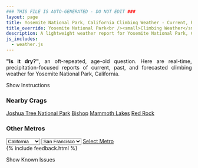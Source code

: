 ```yaml
---
### THIS FILE IS AUTO-GENERATED - DO NOT EDIT ###
layout: page
title: Yosemite National Park, California Climbing Weather - Current, Past, and Forecasted Report
title_override: Yosemite National Park<br /><small>Climbing Weather</small>
description: A lightweight weather report for Yosemite National Park, California. Optimized for slow internet connections.
js_includes:
  - weather.js
---
```


<section class="measure center lh-copy f5-ns f6 ph2 mv4" style="text-align: justify;">
<strong>"Is it dry?"</strong>, an oft-repeated, age-old question. Here are real-time,
precipitation-focused reports of current, past, and forecasted climbing weather for Yosemite National Park, California.
</section>

<p id="settings-toggle" class="mw5 b center tc hover-light-red black-70 pointer">Show Instructions</p>
<section id="settings" class="overflow-hidden" style="display:none;">
    <div class="mv2 ph2 center">
        <div class="fn f6 tc pv2">
            <p class="measure lh-copy center"><strong>Show/hide hourly forecasts</strong> by clicking the desired day.</p>
            <hr class="mw5 p0 mv2 o-60 b0 bt b--light-red light-red bg-light-red">
            <p class="measure lh-copy center"><strong>Current and Past conditions</strong> are measured by the nearest weather station. <strong>Forecast conditions</strong> are calculated and polled separately.</p>
            <hr class="mw5 p0 mv2 o-60 b0 bt b--light-red light-red bg-light-red">
            <p class="measure lh-copy center"><strong>Having issues?</strong> Try <a id="clear-cache" class="no-underline relative fancy-link light-red hover-light-red" href="#">clearing the local cache</a>.</p>
            <hr class="mw5 p0 mv2 o-60 b0 bt b--light-red light-red bg-light-red">
            <p class="measure lh-copy center">Weather data sourced from <a class="no-underline fancy-link relative light-red" target="_blank" href="https://www.weather.gov/documentation/services-web-api">weather.gov</a>.</p>
        </div>
    </div>
</section>
<section id="weather" data-crag="yosemite-national-park-california" class="mv4-ns mv3 ph2 center"></section>
<section id="nearby" class="tc lh-copy">
  <h3>Nearby Crags</h3>
<a class="nowrap no-underline fancy-link relative light-red mh3" href="/crags/joshua-tree-national-park-california-weather.html">Joshua Tree National Park</a>
<a class="nowrap no-underline fancy-link relative light-red mh3" href="/crags/bishop-california-weather.html">Bishop</a>
<a class="nowrap no-underline fancy-link relative light-red mh3" href="/crags/mammoth-lakes-california-weather.html">Mammoth Lakes</a>
<a class="nowrap no-underline fancy-link relative light-red mh3" href="/crags/red-rock-nevada-weather.html">Red Rock</a>
</section>
<section id="nearby" class="tc lh-copy">
  <h3>Other Metros</h3>
  <select class="ma1 bg-near-white pa2" id="stateSel">
    <option value="Texas">Texas</option>
    <option value="Washington">Washington</option>
    <option value="Colorado">Colorado</option>
    <option value="Tennessee">Tennessee</option>
    <option value="Utah">Utah</option>
    <option value="California" selected>California</option>
  </select>
  <select class="ma1 bg-near-white pa2" id="citySel">
    <option value="San Francisco" selected>San Francisco</option>
    <option value="Los Angeles">Los Angeles</option>
  </select>
  <a id="selectMetro" class="f6 link dim ph3 pv2 ma1 dib white bg-light-red" href="/crags/san-francisco-california-weather.html">Select Metro</a>
  <script>
    var states = [];
    states["Texas"] = "Austin"
    states["Washington"] = "Seattle"
    states["Colorado"] = "Denver"
    states["Tennessee"] = "Nashville"
    states["Utah"] = "Salt Lake City"
    states["California"] = "San Francisco|Los Angeles"
  </script>
</section>
{% include feedback.html %}
<p id="issues-toggle" class="mw5 b center tc hover-light-red black-70 pointer">Show Known Issues</p>
<section id="issues" class="overflow-hidden tc f6">
</section>

<script>
  var weekly_HNX_66_143 = {"updated":"2021-09-27T07:57:03+00:00","units":"us","forecastGenerator":"BaselineForecastGenerator","generatedAt":"2021-09-27T08:44:14+00:00","updateTime":"2021-09-27T07:57:03+00:00","validTimes":"2021-09-27T01:00:00+00:00/P7DT12H","elevation":{"value":2167.128,"unitCode":"unit:m"},"periods":[{"number":1,"name":"Overnight","startTime":"2021-09-27T01:00:00-07:00","endTime":"2021-09-27T06:00:00-07:00","isDaytime":false,"temperature":51,"temperatureUnit":"F","temperatureTrend":"rising","windSpeed":"5 mph","windDirection":"NE","icon":"https://api.weather.gov/icons/land/night/few?size=medium","shortForecast":"Mostly Clear","detailedForecast":"Mostly clear. Low around 51, with temperatures rising to around 53 overnight. Northeast wind around 5 mph."},{"number":2,"name":"Monday","startTime":"2021-09-27T06:00:00-07:00","endTime":"2021-09-27T18:00:00-07:00","isDaytime":true,"temperature":67,"temperatureUnit":"F","temperatureTrend":"falling","windSpeed":"5 to 10 mph","windDirection":"SE","icon":"https://api.weather.gov/icons/land/day/few?size=medium","shortForecast":"Sunny","detailedForecast":"Sunny. High near 67, with temperatures falling to around 64 in the afternoon. Southeast wind 5 to 10 mph, with gusts as high as 20 mph."},{"number":3,"name":"Monday Night","startTime":"2021-09-27T18:00:00-07:00","endTime":"2021-09-28T06:00:00-07:00","isDaytime":false,"temperature":45,"temperatureUnit":"F","temperatureTrend":"rising","windSpeed":"5 to 10 mph","windDirection":"SSW","icon":"https://api.weather.gov/icons/land/night/few?size=medium","shortForecast":"Mostly Clear","detailedForecast":"Mostly clear. Low around 45, with temperatures rising to around 48 overnight. South southwest wind 5 to 10 mph."},{"number":4,"name":"Tuesday","startTime":"2021-09-28T06:00:00-07:00","endTime":"2021-09-28T18:00:00-07:00","isDaytime":true,"temperature":58,"temperatureUnit":"F","temperatureTrend":null,"windSpeed":"5 to 10 mph","windDirection":"SW","icon":"https://api.weather.gov/icons/land/day/few?size=medium","shortForecast":"Sunny","detailedForecast":"Sunny, with a high near 58. Southwest wind 5 to 10 mph."},{"number":5,"name":"Tuesday Night","startTime":"2021-09-28T18:00:00-07:00","endTime":"2021-09-29T06:00:00-07:00","isDaytime":false,"temperature":39,"temperatureUnit":"F","temperatureTrend":null,"windSpeed":"0 to 10 mph","windDirection":"NE","icon":"https://api.weather.gov/icons/land/night/sct?size=medium","shortForecast":"Partly Cloudy","detailedForecast":"Partly cloudy, with a low around 39. Northeast wind 0 to 10 mph."},{"number":6,"name":"Wednesday","startTime":"2021-09-29T06:00:00-07:00","endTime":"2021-09-29T18:00:00-07:00","isDaytime":true,"temperature":62,"temperatureUnit":"F","temperatureTrend":null,"windSpeed":"5 mph","windDirection":"W","icon":"https://api.weather.gov/icons/land/day/few?size=medium","shortForecast":"Sunny","detailedForecast":"Sunny, with a high near 62. West wind around 5 mph."},{"number":7,"name":"Wednesday Night","startTime":"2021-09-29T18:00:00-07:00","endTime":"2021-09-30T06:00:00-07:00","isDaytime":false,"temperature":43,"temperatureUnit":"F","temperatureTrend":null,"windSpeed":"5 mph","windDirection":"NE","icon":"https://api.weather.gov/icons/land/night/few?size=medium","shortForecast":"Mostly Clear","detailedForecast":"Mostly clear, with a low around 43. Northeast wind around 5 mph."},{"number":8,"name":"Thursday","startTime":"2021-09-30T06:00:00-07:00","endTime":"2021-09-30T18:00:00-07:00","isDaytime":true,"temperature":67,"temperatureUnit":"F","temperatureTrend":null,"windSpeed":"5 mph","windDirection":"SW","icon":"https://api.weather.gov/icons/land/day/few?size=medium","shortForecast":"Sunny","detailedForecast":"Sunny, with a high near 67. Southwest wind around 5 mph."},{"number":9,"name":"Thursday Night","startTime":"2021-09-30T18:00:00-07:00","endTime":"2021-10-01T06:00:00-07:00","isDaytime":false,"temperature":45,"temperatureUnit":"F","temperatureTrend":null,"windSpeed":"0 to 5 mph","windDirection":"NE","icon":"https://api.weather.gov/icons/land/night/few?size=medium","shortForecast":"Mostly Clear","detailedForecast":"Mostly clear, with a low around 45. Northeast wind 0 to 5 mph."},{"number":10,"name":"Friday","startTime":"2021-10-01T06:00:00-07:00","endTime":"2021-10-01T18:00:00-07:00","isDaytime":true,"temperature":68,"temperatureUnit":"F","temperatureTrend":null,"windSpeed":"5 mph","windDirection":"SW","icon":"https://api.weather.gov/icons/land/day/few?size=medium","shortForecast":"Sunny","detailedForecast":"Sunny, with a high near 68. Southwest wind around 5 mph."},{"number":11,"name":"Friday Night","startTime":"2021-10-01T18:00:00-07:00","endTime":"2021-10-02T06:00:00-07:00","isDaytime":false,"temperature":47,"temperatureUnit":"F","temperatureTrend":null,"windSpeed":"0 to 5 mph","windDirection":"NNE","icon":"https://api.weather.gov/icons/land/night/sct?size=medium","shortForecast":"Partly Cloudy","detailedForecast":"Partly cloudy, with a low around 47. North northeast wind 0 to 5 mph."},{"number":12,"name":"Saturday","startTime":"2021-10-02T06:00:00-07:00","endTime":"2021-10-02T18:00:00-07:00","isDaytime":true,"temperature":68,"temperatureUnit":"F","temperatureTrend":null,"windSpeed":"5 mph","windDirection":"SSW","icon":"https://api.weather.gov/icons/land/day/few?size=medium","shortForecast":"Sunny","detailedForecast":"Sunny, with a high near 68. South southwest wind around 5 mph."},{"number":13,"name":"Saturday Night","startTime":"2021-10-02T18:00:00-07:00","endTime":"2021-10-03T06:00:00-07:00","isDaytime":false,"temperature":48,"temperatureUnit":"F","temperatureTrend":null,"windSpeed":"0 to 5 mph","windDirection":"E","icon":"https://api.weather.gov/icons/land/night/sct?size=medium","shortForecast":"Partly Cloudy","detailedForecast":"Partly cloudy, with a low around 48. East wind 0 to 5 mph."},{"number":14,"name":"Sunday","startTime":"2021-10-03T06:00:00-07:00","endTime":"2021-10-03T18:00:00-07:00","isDaytime":true,"temperature":68,"temperatureUnit":"F","temperatureTrend":null,"windSpeed":"5 mph","windDirection":"SW","icon":"https://api.weather.gov/icons/land/day/few?size=medium","shortForecast":"Sunny","detailedForecast":"Sunny, with a high near 68. Southwest wind around 5 mph."}]}
  var hourly_HNX_66_143 = {"@context":["https://geojson.org/geojson-ld/geojson-context.jsonld",{"@version":"1.1","wx":"https://api.weather.gov/ontology#","geo":"http://www.opengis.net/ont/geosparql#","unit":"http://codes.wmo.int/common/unit/","@vocab":"https://api.weather.gov/ontology#"}],"type":"Feature","geometry":{"type":"Polygon","coordinates":[[[-119.6157811,37.7821969],[-119.61069780000001,37.7603079],[-119.58293760000001,37.7643338],[-119.58801550000001,37.7862232],[-119.6157811,37.7821969]]]},"properties":{"updated":"2021-09-27T07:57:03+00:00","units":"us","forecastGenerator":"HourlyForecastGenerator","generatedAt":"2021-09-27T08:44:15+00:00","updateTime":"2021-09-27T07:57:03+00:00","validTimes":"2021-09-27T01:00:00+00:00/P7DT12H","elevation":{"value":2167.128,"unitCode":"unit:m"},"periods":[{"number":1,"name":"","startTime":"2021-09-27T01:00:00-07:00","endTime":"2021-09-27T02:00:00-07:00","isDaytime":false,"temperature":55,"temperatureUnit":"F","temperatureTrend":null,"windSpeed":"5 mph","windDirection":"NE","icon":"https://api.weather.gov/icons/land/night/few?size=small","shortForecast":"Mostly Clear","detailedForecast":""},{"number":2,"name":"","startTime":"2021-09-27T02:00:00-07:00","endTime":"2021-09-27T03:00:00-07:00","isDaytime":false,"temperature":54,"temperatureUnit":"F","temperatureTrend":null,"windSpeed":"5 mph","windDirection":"NE","icon":"https://api.weather.gov/icons/land/night/few?size=small","shortForecast":"Mostly Clear","detailedForecast":""},{"number":3,"name":"","startTime":"2021-09-27T03:00:00-07:00","endTime":"2021-09-27T04:00:00-07:00","isDaytime":false,"temperature":54,"temperatureUnit":"F","temperatureTrend":null,"windSpeed":"5 mph","windDirection":"NE","icon":"https://api.weather.gov/icons/land/night/few?size=small","shortForecast":"Mostly Clear","detailedForecast":""},{"number":4,"name":"","startTime":"2021-09-27T04:00:00-07:00","endTime":"2021-09-27T05:00:00-07:00","isDaytime":false,"temperature":53,"temperatureUnit":"F","temperatureTrend":null,"windSpeed":"5 mph","windDirection":"NE","icon":"https://api.weather.gov/icons/land/night/few?size=small","shortForecast":"Mostly Clear","detailedForecast":""},{"number":5,"name":"","startTime":"2021-09-27T05:00:00-07:00","endTime":"2021-09-27T06:00:00-07:00","isDaytime":false,"temperature":53,"temperatureUnit":"F","temperatureTrend":null,"windSpeed":"5 mph","windDirection":"NE","icon":"https://api.weather.gov/icons/land/night/few?size=small","shortForecast":"Mostly Clear","detailedForecast":""},{"number":6,"name":"","startTime":"2021-09-27T06:00:00-07:00","endTime":"2021-09-27T07:00:00-07:00","isDaytime":true,"temperature":52,"temperatureUnit":"F","temperatureTrend":null,"windSpeed":"5 mph","windDirection":"NE","icon":"https://api.weather.gov/icons/land/day/few?size=small","shortForecast":"Sunny","detailedForecast":""},{"number":7,"name":"","startTime":"2021-09-27T07:00:00-07:00","endTime":"2021-09-27T08:00:00-07:00","isDaytime":true,"temperature":51,"temperatureUnit":"F","temperatureTrend":null,"windSpeed":"5 mph","windDirection":"ENE","icon":"https://api.weather.gov/icons/land/day/few?size=small","shortForecast":"Sunny","detailedForecast":""},{"number":8,"name":"","startTime":"2021-09-27T08:00:00-07:00","endTime":"2021-09-27T09:00:00-07:00","isDaytime":true,"temperature":52,"temperatureUnit":"F","temperatureTrend":null,"windSpeed":"5 mph","windDirection":"ENE","icon":"https://api.weather.gov/icons/land/day/skc?size=small","shortForecast":"Sunny","detailedForecast":""},{"number":9,"name":"","startTime":"2021-09-27T09:00:00-07:00","endTime":"2021-09-27T10:00:00-07:00","isDaytime":true,"temperature":58,"temperatureUnit":"F","temperatureTrend":null,"windSpeed":"5 mph","windDirection":"SE","icon":"https://api.weather.gov/icons/land/day/skc?size=small","shortForecast":"Sunny","detailedForecast":""},{"number":10,"name":"","startTime":"2021-09-27T10:00:00-07:00","endTime":"2021-09-27T11:00:00-07:00","isDaytime":true,"temperature":63,"temperatureUnit":"F","temperatureTrend":null,"windSpeed":"5 mph","windDirection":"S","icon":"https://api.weather.gov/icons/land/day/skc?size=small","shortForecast":"Sunny","detailedForecast":""},{"number":11,"name":"","startTime":"2021-09-27T11:00:00-07:00","endTime":"2021-09-27T12:00:00-07:00","isDaytime":true,"temperature":66,"temperatureUnit":"F","temperatureTrend":null,"windSpeed":"10 mph","windDirection":"SW","icon":"https://api.weather.gov/icons/land/day/skc?size=small","shortForecast":"Sunny","detailedForecast":""},{"number":12,"name":"","startTime":"2021-09-27T12:00:00-07:00","endTime":"2021-09-27T13:00:00-07:00","isDaytime":true,"temperature":67,"temperatureUnit":"F","temperatureTrend":null,"windSpeed":"10 mph","windDirection":"SW","icon":"https://api.weather.gov/icons/land/day/skc?size=small","shortForecast":"Sunny","detailedForecast":""},{"number":13,"name":"","startTime":"2021-09-27T13:00:00-07:00","endTime":"2021-09-27T14:00:00-07:00","isDaytime":true,"temperature":67,"temperatureUnit":"F","temperatureTrend":null,"windSpeed":"10 mph","windDirection":"SW","icon":"https://api.weather.gov/icons/land/day/skc?size=small","shortForecast":"Sunny","detailedForecast":""},{"number":14,"name":"","startTime":"2021-09-27T14:00:00-07:00","endTime":"2021-09-27T15:00:00-07:00","isDaytime":true,"temperature":67,"temperatureUnit":"F","temperatureTrend":null,"windSpeed":"10 mph","windDirection":"SW","icon":"https://api.weather.gov/icons/land/day/skc?size=small","shortForecast":"Sunny","detailedForecast":""},{"number":15,"name":"","startTime":"2021-09-27T15:00:00-07:00","endTime":"2021-09-27T16:00:00-07:00","isDaytime":true,"temperature":67,"temperatureUnit":"F","temperatureTrend":null,"windSpeed":"10 mph","windDirection":"SW","icon":"https://api.weather.gov/icons/land/day/skc?size=small","shortForecast":"Sunny","detailedForecast":""},{"number":16,"name":"","startTime":"2021-09-27T16:00:00-07:00","endTime":"2021-09-27T17:00:00-07:00","isDaytime":true,"temperature":66,"temperatureUnit":"F","temperatureTrend":null,"windSpeed":"10 mph","windDirection":"SW","icon":"https://api.weather.gov/icons/land/day/skc?size=small","shortForecast":"Sunny","detailedForecast":""},{"number":17,"name":"","startTime":"2021-09-27T17:00:00-07:00","endTime":"2021-09-27T18:00:00-07:00","isDaytime":true,"temperature":64,"temperatureUnit":"F","temperatureTrend":null,"windSpeed":"10 mph","windDirection":"SW","icon":"https://api.weather.gov/icons/land/day/skc?size=small","shortForecast":"Sunny","detailedForecast":""},{"number":18,"name":"","startTime":"2021-09-27T18:00:00-07:00","endTime":"2021-09-27T19:00:00-07:00","isDaytime":false,"temperature":62,"temperatureUnit":"F","temperatureTrend":null,"windSpeed":"10 mph","windDirection":"SW","icon":"https://api.weather.gov/icons/land/night/skc?size=small","shortForecast":"Clear","detailedForecast":""},{"number":19,"name":"","startTime":"2021-09-27T19:00:00-07:00","endTime":"2021-09-27T20:00:00-07:00","isDaytime":false,"temperature":58,"temperatureUnit":"F","temperatureTrend":null,"windSpeed":"5 mph","windDirection":"SSW","icon":"https://api.weather.gov/icons/land/night/few?size=small","shortForecast":"Mostly Clear","detailedForecast":""},{"number":20,"name":"","startTime":"2021-09-27T20:00:00-07:00","endTime":"2021-09-27T21:00:00-07:00","isDaytime":false,"temperature":56,"temperatureUnit":"F","temperatureTrend":null,"windSpeed":"5 mph","windDirection":"S","icon":"https://api.weather.gov/icons/land/night/few?size=small","shortForecast":"Mostly Clear","detailedForecast":""},{"number":21,"name":"","startTime":"2021-09-27T21:00:00-07:00","endTime":"2021-09-27T22:00:00-07:00","isDaytime":false,"temperature":54,"temperatureUnit":"F","temperatureTrend":null,"windSpeed":"5 mph","windDirection":"S","icon":"https://api.weather.gov/icons/land/night/sct?size=small","shortForecast":"Partly Cloudy","detailedForecast":""},{"number":22,"name":"","startTime":"2021-09-27T22:00:00-07:00","endTime":"2021-09-27T23:00:00-07:00","isDaytime":false,"temperature":53,"temperatureUnit":"F","temperatureTrend":null,"windSpeed":"5 mph","windDirection":"S","icon":"https://api.weather.gov/icons/land/night/sct?size=small","shortForecast":"Partly Cloudy","detailedForecast":""},{"number":23,"name":"","startTime":"2021-09-27T23:00:00-07:00","endTime":"2021-09-28T00:00:00-07:00","isDaytime":false,"temperature":52,"temperatureUnit":"F","temperatureTrend":null,"windSpeed":"5 mph","windDirection":"S","icon":"https://api.weather.gov/icons/land/night/sct?size=small","shortForecast":"Partly Cloudy","detailedForecast":""},{"number":24,"name":"","startTime":"2021-09-28T00:00:00-07:00","endTime":"2021-09-28T01:00:00-07:00","isDaytime":false,"temperature":51,"temperatureUnit":"F","temperatureTrend":null,"windSpeed":"5 mph","windDirection":"S","icon":"https://api.weather.gov/icons/land/night/sct?size=small","shortForecast":"Partly Cloudy","detailedForecast":""},{"number":25,"name":"","startTime":"2021-09-28T01:00:00-07:00","endTime":"2021-09-28T02:00:00-07:00","isDaytime":false,"temperature":50,"temperatureUnit":"F","temperatureTrend":null,"windSpeed":"5 mph","windDirection":"S","icon":"https://api.weather.gov/icons/land/night/sct?size=small","shortForecast":"Partly Cloudy","detailedForecast":""},{"number":26,"name":"","startTime":"2021-09-28T02:00:00-07:00","endTime":"2021-09-28T03:00:00-07:00","isDaytime":false,"temperature":49,"temperatureUnit":"F","temperatureTrend":null,"windSpeed":"5 mph","windDirection":"S","icon":"https://api.weather.gov/icons/land/night/sct?size=small","shortForecast":"Partly Cloudy","detailedForecast":""},{"number":27,"name":"","startTime":"2021-09-28T03:00:00-07:00","endTime":"2021-09-28T04:00:00-07:00","isDaytime":false,"temperature":49,"temperatureUnit":"F","temperatureTrend":null,"windSpeed":"5 mph","windDirection":"S","icon":"https://api.weather.gov/icons/land/night/sct?size=small","shortForecast":"Partly Cloudy","detailedForecast":""},{"number":28,"name":"","startTime":"2021-09-28T04:00:00-07:00","endTime":"2021-09-28T05:00:00-07:00","isDaytime":false,"temperature":49,"temperatureUnit":"F","temperatureTrend":null,"windSpeed":"5 mph","windDirection":"S","icon":"https://api.weather.gov/icons/land/night/sct?size=small","shortForecast":"Partly Cloudy","detailedForecast":""},{"number":29,"name":"","startTime":"2021-09-28T05:00:00-07:00","endTime":"2021-09-28T06:00:00-07:00","isDaytime":false,"temperature":48,"temperatureUnit":"F","temperatureTrend":null,"windSpeed":"5 mph","windDirection":"S","icon":"https://api.weather.gov/icons/land/night/sct?size=small","shortForecast":"Partly Cloudy","detailedForecast":""},{"number":30,"name":"","startTime":"2021-09-28T06:00:00-07:00","endTime":"2021-09-28T07:00:00-07:00","isDaytime":true,"temperature":47,"temperatureUnit":"F","temperatureTrend":null,"windSpeed":"5 mph","windDirection":"S","icon":"https://api.weather.gov/icons/land/day/sct?size=small","shortForecast":"Mostly Sunny","detailedForecast":""},{"number":31,"name":"","startTime":"2021-09-28T07:00:00-07:00","endTime":"2021-09-28T08:00:00-07:00","isDaytime":true,"temperature":45,"temperatureUnit":"F","temperatureTrend":null,"windSpeed":"5 mph","windDirection":"S","icon":"https://api.weather.gov/icons/land/day/sct?size=small","shortForecast":"Mostly Sunny","detailedForecast":""},{"number":32,"name":"","startTime":"2021-09-28T08:00:00-07:00","endTime":"2021-09-28T09:00:00-07:00","isDaytime":true,"temperature":46,"temperatureUnit":"F","temperatureTrend":null,"windSpeed":"5 mph","windDirection":"SSW","icon":"https://api.weather.gov/icons/land/day/few?size=small","shortForecast":"Sunny","detailedForecast":""},{"number":33,"name":"","startTime":"2021-09-28T09:00:00-07:00","endTime":"2021-09-28T10:00:00-07:00","isDaytime":true,"temperature":49,"temperatureUnit":"F","temperatureTrend":null,"windSpeed":"5 mph","windDirection":"SSW","icon":"https://api.weather.gov/icons/land/day/few?size=small","shortForecast":"Sunny","detailedForecast":""},{"number":34,"name":"","startTime":"2021-09-28T10:00:00-07:00","endTime":"2021-09-28T11:00:00-07:00","isDaytime":true,"temperature":53,"temperatureUnit":"F","temperatureTrend":null,"windSpeed":"5 mph","windDirection":"SSW","icon":"https://api.weather.gov/icons/land/day/few?size=small","shortForecast":"Sunny","detailedForecast":""},{"number":35,"name":"","startTime":"2021-09-28T11:00:00-07:00","endTime":"2021-09-28T12:00:00-07:00","isDaytime":true,"temperature":56,"temperatureUnit":"F","temperatureTrend":null,"windSpeed":"10 mph","windDirection":"SW","icon":"https://api.weather.gov/icons/land/day/few?size=small","shortForecast":"Sunny","detailedForecast":""},{"number":36,"name":"","startTime":"2021-09-28T12:00:00-07:00","endTime":"2021-09-28T13:00:00-07:00","isDaytime":true,"temperature":58,"temperatureUnit":"F","temperatureTrend":null,"windSpeed":"10 mph","windDirection":"SW","icon":"https://api.weather.gov/icons/land/day/few?size=small","shortForecast":"Sunny","detailedForecast":""},{"number":37,"name":"","startTime":"2021-09-28T13:00:00-07:00","endTime":"2021-09-28T14:00:00-07:00","isDaytime":true,"temperature":58,"temperatureUnit":"F","temperatureTrend":null,"windSpeed":"10 mph","windDirection":"SW","icon":"https://api.weather.gov/icons/land/day/few?size=small","shortForecast":"Sunny","detailedForecast":""},{"number":38,"name":"","startTime":"2021-09-28T14:00:00-07:00","endTime":"2021-09-28T15:00:00-07:00","isDaytime":true,"temperature":58,"temperatureUnit":"F","temperatureTrend":null,"windSpeed":"10 mph","windDirection":"WSW","icon":"https://api.weather.gov/icons/land/day/few?size=small","shortForecast":"Sunny","detailedForecast":""},{"number":39,"name":"","startTime":"2021-09-28T15:00:00-07:00","endTime":"2021-09-28T16:00:00-07:00","isDaytime":true,"temperature":58,"temperatureUnit":"F","temperatureTrend":null,"windSpeed":"10 mph","windDirection":"WSW","icon":"https://api.weather.gov/icons/land/day/few?size=small","shortForecast":"Sunny","detailedForecast":""},{"number":40,"name":"","startTime":"2021-09-28T16:00:00-07:00","endTime":"2021-09-28T17:00:00-07:00","isDaytime":true,"temperature":57,"temperatureUnit":"F","temperatureTrend":null,"windSpeed":"10 mph","windDirection":"WSW","icon":"https://api.weather.gov/icons/land/day/few?size=small","shortForecast":"Sunny","detailedForecast":""},{"number":41,"name":"","startTime":"2021-09-28T17:00:00-07:00","endTime":"2021-09-28T18:00:00-07:00","isDaytime":true,"temperature":55,"temperatureUnit":"F","temperatureTrend":null,"windSpeed":"10 mph","windDirection":"W","icon":"https://api.weather.gov/icons/land/day/few?size=small","shortForecast":"Sunny","detailedForecast":""},{"number":42,"name":"","startTime":"2021-09-28T18:00:00-07:00","endTime":"2021-09-28T19:00:00-07:00","isDaytime":false,"temperature":53,"temperatureUnit":"F","temperatureTrend":null,"windSpeed":"10 mph","windDirection":"W","icon":"https://api.weather.gov/icons/land/night/few?size=small","shortForecast":"Mostly Clear","detailedForecast":""},{"number":43,"name":"","startTime":"2021-09-28T19:00:00-07:00","endTime":"2021-09-28T20:00:00-07:00","isDaytime":false,"temperature":50,"temperatureUnit":"F","temperatureTrend":null,"windSpeed":"10 mph","windDirection":"W","icon":"https://api.weather.gov/icons/land/night/few?size=small","shortForecast":"Mostly Clear","detailedForecast":""},{"number":44,"name":"","startTime":"2021-09-28T20:00:00-07:00","endTime":"2021-09-28T21:00:00-07:00","isDaytime":false,"temperature":47,"temperatureUnit":"F","temperatureTrend":null,"windSpeed":"0 mph","windDirection":"NNE","icon":"https://api.weather.gov/icons/land/night/few?size=small","shortForecast":"Mostly Clear","detailedForecast":""},{"number":45,"name":"","startTime":"2021-09-28T21:00:00-07:00","endTime":"2021-09-28T22:00:00-07:00","isDaytime":false,"temperature":46,"temperatureUnit":"F","temperatureTrend":null,"windSpeed":"0 mph","windDirection":"NNE","icon":"https://api.weather.gov/icons/land/night/few?size=small","shortForecast":"Mostly Clear","detailedForecast":""},{"number":46,"name":"","startTime":"2021-09-28T22:00:00-07:00","endTime":"2021-09-28T23:00:00-07:00","isDaytime":false,"temperature":45,"temperatureUnit":"F","temperatureTrend":null,"windSpeed":"0 mph","windDirection":"NNE","icon":"https://api.weather.gov/icons/land/night/few?size=small","shortForecast":"Mostly Clear","detailedForecast":""},{"number":47,"name":"","startTime":"2021-09-28T23:00:00-07:00","endTime":"2021-09-29T00:00:00-07:00","isDaytime":false,"temperature":44,"temperatureUnit":"F","temperatureTrend":null,"windSpeed":"5 mph","windDirection":"ENE","icon":"https://api.weather.gov/icons/land/night/sct?size=small","shortForecast":"Partly Cloudy","detailedForecast":""},{"number":48,"name":"","startTime":"2021-09-29T00:00:00-07:00","endTime":"2021-09-29T01:00:00-07:00","isDaytime":false,"temperature":43,"temperatureUnit":"F","temperatureTrend":null,"windSpeed":"5 mph","windDirection":"ENE","icon":"https://api.weather.gov/icons/land/night/sct?size=small","shortForecast":"Partly Cloudy","detailedForecast":""},{"number":49,"name":"","startTime":"2021-09-29T01:00:00-07:00","endTime":"2021-09-29T02:00:00-07:00","isDaytime":false,"temperature":43,"temperatureUnit":"F","temperatureTrend":null,"windSpeed":"5 mph","windDirection":"ENE","icon":"https://api.weather.gov/icons/land/night/sct?size=small","shortForecast":"Partly Cloudy","detailedForecast":""},{"number":50,"name":"","startTime":"2021-09-29T02:00:00-07:00","endTime":"2021-09-29T03:00:00-07:00","isDaytime":false,"temperature":42,"temperatureUnit":"F","temperatureTrend":null,"windSpeed":"5 mph","windDirection":"E","icon":"https://api.weather.gov/icons/land/night/sct?size=small","shortForecast":"Partly Cloudy","detailedForecast":""},{"number":51,"name":"","startTime":"2021-09-29T03:00:00-07:00","endTime":"2021-09-29T04:00:00-07:00","isDaytime":false,"temperature":41,"temperatureUnit":"F","temperatureTrend":null,"windSpeed":"5 mph","windDirection":"E","icon":"https://api.weather.gov/icons/land/night/sct?size=small","shortForecast":"Partly Cloudy","detailedForecast":""},{"number":52,"name":"","startTime":"2021-09-29T04:00:00-07:00","endTime":"2021-09-29T05:00:00-07:00","isDaytime":false,"temperature":41,"temperatureUnit":"F","temperatureTrend":null,"windSpeed":"5 mph","windDirection":"E","icon":"https://api.weather.gov/icons/land/night/sct?size=small","shortForecast":"Partly Cloudy","detailedForecast":""},{"number":53,"name":"","startTime":"2021-09-29T05:00:00-07:00","endTime":"2021-09-29T06:00:00-07:00","isDaytime":false,"temperature":40,"temperatureUnit":"F","temperatureTrend":null,"windSpeed":"5 mph","windDirection":"ENE","icon":"https://api.weather.gov/icons/land/night/sct?size=small","shortForecast":"Partly Cloudy","detailedForecast":""},{"number":54,"name":"","startTime":"2021-09-29T06:00:00-07:00","endTime":"2021-09-29T07:00:00-07:00","isDaytime":true,"temperature":39,"temperatureUnit":"F","temperatureTrend":null,"windSpeed":"5 mph","windDirection":"ENE","icon":"https://api.weather.gov/icons/land/day/sct?size=small","shortForecast":"Mostly Sunny","detailedForecast":""},{"number":55,"name":"","startTime":"2021-09-29T07:00:00-07:00","endTime":"2021-09-29T08:00:00-07:00","isDaytime":true,"temperature":39,"temperatureUnit":"F","temperatureTrend":null,"windSpeed":"5 mph","windDirection":"ENE","icon":"https://api.weather.gov/icons/land/day/sct?size=small","shortForecast":"Mostly Sunny","detailedForecast":""},{"number":56,"name":"","startTime":"2021-09-29T08:00:00-07:00","endTime":"2021-09-29T09:00:00-07:00","isDaytime":true,"temperature":40,"temperatureUnit":"F","temperatureTrend":null,"windSpeed":"5 mph","windDirection":"E","icon":"https://api.weather.gov/icons/land/day/few?size=small","shortForecast":"Sunny","detailedForecast":""},{"number":57,"name":"","startTime":"2021-09-29T09:00:00-07:00","endTime":"2021-09-29T10:00:00-07:00","isDaytime":true,"temperature":45,"temperatureUnit":"F","temperatureTrend":null,"windSpeed":"5 mph","windDirection":"E","icon":"https://api.weather.gov/icons/land/day/few?size=small","shortForecast":"Sunny","detailedForecast":""},{"number":58,"name":"","startTime":"2021-09-29T10:00:00-07:00","endTime":"2021-09-29T11:00:00-07:00","isDaytime":true,"temperature":52,"temperatureUnit":"F","temperatureTrend":null,"windSpeed":"5 mph","windDirection":"E","icon":"https://api.weather.gov/icons/land/day/few?size=small","shortForecast":"Sunny","detailedForecast":""},{"number":59,"name":"","startTime":"2021-09-29T11:00:00-07:00","endTime":"2021-09-29T12:00:00-07:00","isDaytime":true,"temperature":58,"temperatureUnit":"F","temperatureTrend":null,"windSpeed":"5 mph","windDirection":"WSW","icon":"https://api.weather.gov/icons/land/day/few?size=small","shortForecast":"Sunny","detailedForecast":""},{"number":60,"name":"","startTime":"2021-09-29T12:00:00-07:00","endTime":"2021-09-29T13:00:00-07:00","isDaytime":true,"temperature":61,"temperatureUnit":"F","temperatureTrend":null,"windSpeed":"5 mph","windDirection":"WSW","icon":"https://api.weather.gov/icons/land/day/few?size=small","shortForecast":"Sunny","detailedForecast":""},{"number":61,"name":"","startTime":"2021-09-29T13:00:00-07:00","endTime":"2021-09-29T14:00:00-07:00","isDaytime":true,"temperature":62,"temperatureUnit":"F","temperatureTrend":null,"windSpeed":"5 mph","windDirection":"WSW","icon":"https://api.weather.gov/icons/land/day/few?size=small","shortForecast":"Sunny","detailedForecast":""},{"number":62,"name":"","startTime":"2021-09-29T14:00:00-07:00","endTime":"2021-09-29T15:00:00-07:00","isDaytime":true,"temperature":62,"temperatureUnit":"F","temperatureTrend":null,"windSpeed":"5 mph","windDirection":"W","icon":"https://api.weather.gov/icons/land/day/skc?size=small","shortForecast":"Sunny","detailedForecast":""},{"number":63,"name":"","startTime":"2021-09-29T15:00:00-07:00","endTime":"2021-09-29T16:00:00-07:00","isDaytime":true,"temperature":62,"temperatureUnit":"F","temperatureTrend":null,"windSpeed":"5 mph","windDirection":"W","icon":"https://api.weather.gov/icons/land/day/skc?size=small","shortForecast":"Sunny","detailedForecast":""},{"number":64,"name":"","startTime":"2021-09-29T16:00:00-07:00","endTime":"2021-09-29T17:00:00-07:00","isDaytime":true,"temperature":62,"temperatureUnit":"F","temperatureTrend":null,"windSpeed":"5 mph","windDirection":"W","icon":"https://api.weather.gov/icons/land/day/skc?size=small","shortForecast":"Sunny","detailedForecast":""},{"number":65,"name":"","startTime":"2021-09-29T17:00:00-07:00","endTime":"2021-09-29T18:00:00-07:00","isDaytime":true,"temperature":61,"temperatureUnit":"F","temperatureTrend":null,"windSpeed":"5 mph","windDirection":"W","icon":"https://api.weather.gov/icons/land/day/skc?size=small","shortForecast":"Sunny","detailedForecast":""},{"number":66,"name":"","startTime":"2021-09-29T18:00:00-07:00","endTime":"2021-09-29T19:00:00-07:00","isDaytime":false,"temperature":58,"temperatureUnit":"F","temperatureTrend":null,"windSpeed":"5 mph","windDirection":"W","icon":"https://api.weather.gov/icons/land/night/skc?size=small","shortForecast":"Clear","detailedForecast":""},{"number":67,"name":"","startTime":"2021-09-29T19:00:00-07:00","endTime":"2021-09-29T20:00:00-07:00","isDaytime":false,"temperature":54,"temperatureUnit":"F","temperatureTrend":null,"windSpeed":"5 mph","windDirection":"W","icon":"https://api.weather.gov/icons/land/night/skc?size=small","shortForecast":"Clear","detailedForecast":""},{"number":68,"name":"","startTime":"2021-09-29T20:00:00-07:00","endTime":"2021-09-29T21:00:00-07:00","isDaytime":false,"temperature":51,"temperatureUnit":"F","temperatureTrend":null,"windSpeed":"5 mph","windDirection":"NE","icon":"https://api.weather.gov/icons/land/night/few?size=small","shortForecast":"Mostly Clear","detailedForecast":""},{"number":69,"name":"","startTime":"2021-09-29T21:00:00-07:00","endTime":"2021-09-29T22:00:00-07:00","isDaytime":false,"temperature":49,"temperatureUnit":"F","temperatureTrend":null,"windSpeed":"5 mph","windDirection":"NE","icon":"https://api.weather.gov/icons/land/night/few?size=small","shortForecast":"Mostly Clear","detailedForecast":""},{"number":70,"name":"","startTime":"2021-09-29T22:00:00-07:00","endTime":"2021-09-29T23:00:00-07:00","isDaytime":false,"temperature":49,"temperatureUnit":"F","temperatureTrend":null,"windSpeed":"5 mph","windDirection":"NE","icon":"https://api.weather.gov/icons/land/night/few?size=small","shortForecast":"Mostly Clear","detailedForecast":""},{"number":71,"name":"","startTime":"2021-09-29T23:00:00-07:00","endTime":"2021-09-30T00:00:00-07:00","isDaytime":false,"temperature":47,"temperatureUnit":"F","temperatureTrend":null,"windSpeed":"5 mph","windDirection":"ENE","icon":"https://api.weather.gov/icons/land/night/sct?size=small","shortForecast":"Partly Cloudy","detailedForecast":""},{"number":72,"name":"","startTime":"2021-09-30T00:00:00-07:00","endTime":"2021-09-30T01:00:00-07:00","isDaytime":false,"temperature":46,"temperatureUnit":"F","temperatureTrend":null,"windSpeed":"5 mph","windDirection":"ENE","icon":"https://api.weather.gov/icons/land/night/sct?size=small","shortForecast":"Partly Cloudy","detailedForecast":""},{"number":73,"name":"","startTime":"2021-09-30T01:00:00-07:00","endTime":"2021-09-30T02:00:00-07:00","isDaytime":false,"temperature":46,"temperatureUnit":"F","temperatureTrend":null,"windSpeed":"5 mph","windDirection":"ENE","icon":"https://api.weather.gov/icons/land/night/sct?size=small","shortForecast":"Partly Cloudy","detailedForecast":""},{"number":74,"name":"","startTime":"2021-09-30T02:00:00-07:00","endTime":"2021-09-30T03:00:00-07:00","isDaytime":false,"temperature":45,"temperatureUnit":"F","temperatureTrend":null,"windSpeed":"5 mph","windDirection":"ENE","icon":"https://api.weather.gov/icons/land/night/few?size=small","shortForecast":"Mostly Clear","detailedForecast":""},{"number":75,"name":"","startTime":"2021-09-30T03:00:00-07:00","endTime":"2021-09-30T04:00:00-07:00","isDaytime":false,"temperature":45,"temperatureUnit":"F","temperatureTrend":null,"windSpeed":"5 mph","windDirection":"ENE","icon":"https://api.weather.gov/icons/land/night/few?size=small","shortForecast":"Mostly Clear","detailedForecast":""},{"number":76,"name":"","startTime":"2021-09-30T04:00:00-07:00","endTime":"2021-09-30T05:00:00-07:00","isDaytime":false,"temperature":44,"temperatureUnit":"F","temperatureTrend":null,"windSpeed":"5 mph","windDirection":"ENE","icon":"https://api.weather.gov/icons/land/night/few?size=small","shortForecast":"Mostly Clear","detailedForecast":""},{"number":77,"name":"","startTime":"2021-09-30T05:00:00-07:00","endTime":"2021-09-30T06:00:00-07:00","isDaytime":false,"temperature":44,"temperatureUnit":"F","temperatureTrend":null,"windSpeed":"5 mph","windDirection":"ENE","icon":"https://api.weather.gov/icons/land/night/sct?size=small","shortForecast":"Partly Cloudy","detailedForecast":""},{"number":78,"name":"","startTime":"2021-09-30T06:00:00-07:00","endTime":"2021-09-30T07:00:00-07:00","isDaytime":true,"temperature":43,"temperatureUnit":"F","temperatureTrend":null,"windSpeed":"5 mph","windDirection":"ENE","icon":"https://api.weather.gov/icons/land/day/sct?size=small","shortForecast":"Mostly Sunny","detailedForecast":""},{"number":79,"name":"","startTime":"2021-09-30T07:00:00-07:00","endTime":"2021-09-30T08:00:00-07:00","isDaytime":true,"temperature":43,"temperatureUnit":"F","temperatureTrend":null,"windSpeed":"5 mph","windDirection":"ENE","icon":"https://api.weather.gov/icons/land/day/sct?size=small","shortForecast":"Mostly Sunny","detailedForecast":""},{"number":80,"name":"","startTime":"2021-09-30T08:00:00-07:00","endTime":"2021-09-30T09:00:00-07:00","isDaytime":true,"temperature":44,"temperatureUnit":"F","temperatureTrend":null,"windSpeed":"5 mph","windDirection":"E","icon":"https://api.weather.gov/icons/land/day/skc?size=small","shortForecast":"Sunny","detailedForecast":""},{"number":81,"name":"","startTime":"2021-09-30T09:00:00-07:00","endTime":"2021-09-30T10:00:00-07:00","isDaytime":true,"temperature":50,"temperatureUnit":"F","temperatureTrend":null,"windSpeed":"5 mph","windDirection":"E","icon":"https://api.weather.gov/icons/land/day/skc?size=small","shortForecast":"Sunny","detailedForecast":""},{"number":82,"name":"","startTime":"2021-09-30T10:00:00-07:00","endTime":"2021-09-30T11:00:00-07:00","isDaytime":true,"temperature":57,"temperatureUnit":"F","temperatureTrend":null,"windSpeed":"5 mph","windDirection":"E","icon":"https://api.weather.gov/icons/land/day/skc?size=small","shortForecast":"Sunny","detailedForecast":""},{"number":83,"name":"","startTime":"2021-09-30T11:00:00-07:00","endTime":"2021-09-30T12:00:00-07:00","isDaytime":true,"temperature":64,"temperatureUnit":"F","temperatureTrend":null,"windSpeed":"5 mph","windDirection":"SW","icon":"https://api.weather.gov/icons/land/day/skc?size=small","shortForecast":"Sunny","detailedForecast":""},{"number":84,"name":"","startTime":"2021-09-30T12:00:00-07:00","endTime":"2021-09-30T13:00:00-07:00","isDaytime":true,"temperature":67,"temperatureUnit":"F","temperatureTrend":null,"windSpeed":"5 mph","windDirection":"SW","icon":"https://api.weather.gov/icons/land/day/skc?size=small","shortForecast":"Sunny","detailedForecast":""},{"number":85,"name":"","startTime":"2021-09-30T13:00:00-07:00","endTime":"2021-09-30T14:00:00-07:00","isDaytime":true,"temperature":67,"temperatureUnit":"F","temperatureTrend":null,"windSpeed":"5 mph","windDirection":"SW","icon":"https://api.weather.gov/icons/land/day/skc?size=small","shortForecast":"Sunny","detailedForecast":""},{"number":86,"name":"","startTime":"2021-09-30T14:00:00-07:00","endTime":"2021-09-30T15:00:00-07:00","isDaytime":true,"temperature":67,"temperatureUnit":"F","temperatureTrend":null,"windSpeed":"5 mph","windDirection":"WSW","icon":"https://api.weather.gov/icons/land/day/skc?size=small","shortForecast":"Sunny","detailedForecast":""},{"number":87,"name":"","startTime":"2021-09-30T15:00:00-07:00","endTime":"2021-09-30T16:00:00-07:00","isDaytime":true,"temperature":67,"temperatureUnit":"F","temperatureTrend":null,"windSpeed":"5 mph","windDirection":"WSW","icon":"https://api.weather.gov/icons/land/day/skc?size=small","shortForecast":"Sunny","detailedForecast":""},{"number":88,"name":"","startTime":"2021-09-30T16:00:00-07:00","endTime":"2021-09-30T17:00:00-07:00","isDaytime":true,"temperature":66,"temperatureUnit":"F","temperatureTrend":null,"windSpeed":"5 mph","windDirection":"WSW","icon":"https://api.weather.gov/icons/land/day/skc?size=small","shortForecast":"Sunny","detailedForecast":""},{"number":89,"name":"","startTime":"2021-09-30T17:00:00-07:00","endTime":"2021-09-30T18:00:00-07:00","isDaytime":true,"temperature":64,"temperatureUnit":"F","temperatureTrend":null,"windSpeed":"5 mph","windDirection":"W","icon":"https://api.weather.gov/icons/land/day/skc?size=small","shortForecast":"Sunny","detailedForecast":""},{"number":90,"name":"","startTime":"2021-09-30T18:00:00-07:00","endTime":"2021-09-30T19:00:00-07:00","isDaytime":false,"temperature":60,"temperatureUnit":"F","temperatureTrend":null,"windSpeed":"5 mph","windDirection":"W","icon":"https://api.weather.gov/icons/land/night/skc?size=small","shortForecast":"Clear","detailedForecast":""},{"number":91,"name":"","startTime":"2021-09-30T19:00:00-07:00","endTime":"2021-09-30T20:00:00-07:00","isDaytime":false,"temperature":57,"temperatureUnit":"F","temperatureTrend":null,"windSpeed":"5 mph","windDirection":"W","icon":"https://api.weather.gov/icons/land/night/skc?size=small","shortForecast":"Clear","detailedForecast":""},{"number":92,"name":"","startTime":"2021-09-30T20:00:00-07:00","endTime":"2021-09-30T21:00:00-07:00","isDaytime":false,"temperature":54,"temperatureUnit":"F","temperatureTrend":null,"windSpeed":"0 mph","windDirection":"NE","icon":"https://api.weather.gov/icons/land/night/few?size=small","shortForecast":"Mostly Clear","detailedForecast":""},{"number":93,"name":"","startTime":"2021-09-30T21:00:00-07:00","endTime":"2021-09-30T22:00:00-07:00","isDaytime":false,"temperature":52,"temperatureUnit":"F","temperatureTrend":null,"windSpeed":"0 mph","windDirection":"NE","icon":"https://api.weather.gov/icons/land/night/few?size=small","shortForecast":"Mostly Clear","detailedForecast":""},{"number":94,"name":"","startTime":"2021-09-30T22:00:00-07:00","endTime":"2021-09-30T23:00:00-07:00","isDaytime":false,"temperature":51,"temperatureUnit":"F","temperatureTrend":null,"windSpeed":"0 mph","windDirection":"NE","icon":"https://api.weather.gov/icons/land/night/few?size=small","shortForecast":"Mostly Clear","detailedForecast":""},{"number":95,"name":"","startTime":"2021-09-30T23:00:00-07:00","endTime":"2021-10-01T00:00:00-07:00","isDaytime":false,"temperature":49,"temperatureUnit":"F","temperatureTrend":null,"windSpeed":"5 mph","windDirection":"ENE","icon":"https://api.weather.gov/icons/land/night/few?size=small","shortForecast":"Mostly Clear","detailedForecast":""},{"number":96,"name":"","startTime":"2021-10-01T00:00:00-07:00","endTime":"2021-10-01T01:00:00-07:00","isDaytime":false,"temperature":48,"temperatureUnit":"F","temperatureTrend":null,"windSpeed":"5 mph","windDirection":"ENE","icon":"https://api.weather.gov/icons/land/night/few?size=small","shortForecast":"Mostly Clear","detailedForecast":""},{"number":97,"name":"","startTime":"2021-10-01T01:00:00-07:00","endTime":"2021-10-01T02:00:00-07:00","isDaytime":false,"temperature":47,"temperatureUnit":"F","temperatureTrend":null,"windSpeed":"5 mph","windDirection":"ENE","icon":"https://api.weather.gov/icons/land/night/few?size=small","shortForecast":"Mostly Clear","detailedForecast":""},{"number":98,"name":"","startTime":"2021-10-01T02:00:00-07:00","endTime":"2021-10-01T03:00:00-07:00","isDaytime":false,"temperature":47,"temperatureUnit":"F","temperatureTrend":null,"windSpeed":"5 mph","windDirection":"ENE","icon":"https://api.weather.gov/icons/land/night/few?size=small","shortForecast":"Mostly Clear","detailedForecast":""},{"number":99,"name":"","startTime":"2021-10-01T03:00:00-07:00","endTime":"2021-10-01T04:00:00-07:00","isDaytime":false,"temperature":47,"temperatureUnit":"F","temperatureTrend":null,"windSpeed":"5 mph","windDirection":"ENE","icon":"https://api.weather.gov/icons/land/night/few?size=small","shortForecast":"Mostly Clear","detailedForecast":""},{"number":100,"name":"","startTime":"2021-10-01T04:00:00-07:00","endTime":"2021-10-01T05:00:00-07:00","isDaytime":false,"temperature":46,"temperatureUnit":"F","temperatureTrend":null,"windSpeed":"5 mph","windDirection":"ENE","icon":"https://api.weather.gov/icons/land/night/few?size=small","shortForecast":"Mostly Clear","detailedForecast":""},{"number":101,"name":"","startTime":"2021-10-01T05:00:00-07:00","endTime":"2021-10-01T06:00:00-07:00","isDaytime":false,"temperature":46,"temperatureUnit":"F","temperatureTrend":null,"windSpeed":"5 mph","windDirection":"ENE","icon":"https://api.weather.gov/icons/land/night/few?size=small","shortForecast":"Mostly Clear","detailedForecast":""},{"number":102,"name":"","startTime":"2021-10-01T06:00:00-07:00","endTime":"2021-10-01T07:00:00-07:00","isDaytime":true,"temperature":45,"temperatureUnit":"F","temperatureTrend":null,"windSpeed":"5 mph","windDirection":"ENE","icon":"https://api.weather.gov/icons/land/day/few?size=small","shortForecast":"Sunny","detailedForecast":""},{"number":103,"name":"","startTime":"2021-10-01T07:00:00-07:00","endTime":"2021-10-01T08:00:00-07:00","isDaytime":true,"temperature":45,"temperatureUnit":"F","temperatureTrend":null,"windSpeed":"5 mph","windDirection":"ENE","icon":"https://api.weather.gov/icons/land/day/few?size=small","shortForecast":"Sunny","detailedForecast":""},{"number":104,"name":"","startTime":"2021-10-01T08:00:00-07:00","endTime":"2021-10-01T09:00:00-07:00","isDaytime":true,"temperature":46,"temperatureUnit":"F","temperatureTrend":null,"windSpeed":"5 mph","windDirection":"E","icon":"https://api.weather.gov/icons/land/day/few?size=small","shortForecast":"Sunny","detailedForecast":""},{"number":105,"name":"","startTime":"2021-10-01T09:00:00-07:00","endTime":"2021-10-01T10:00:00-07:00","isDaytime":true,"temperature":52,"temperatureUnit":"F","temperatureTrend":null,"windSpeed":"5 mph","windDirection":"E","icon":"https://api.weather.gov/icons/land/day/few?size=small","shortForecast":"Sunny","detailedForecast":""},{"number":106,"name":"","startTime":"2021-10-01T10:00:00-07:00","endTime":"2021-10-01T11:00:00-07:00","isDaytime":true,"temperature":60,"temperatureUnit":"F","temperatureTrend":null,"windSpeed":"5 mph","windDirection":"E","icon":"https://api.weather.gov/icons/land/day/few?size=small","shortForecast":"Sunny","detailedForecast":""},{"number":107,"name":"","startTime":"2021-10-01T11:00:00-07:00","endTime":"2021-10-01T12:00:00-07:00","isDaytime":true,"temperature":66,"temperatureUnit":"F","temperatureTrend":null,"windSpeed":"5 mph","windDirection":"SW","icon":"https://api.weather.gov/icons/land/day/few?size=small","shortForecast":"Sunny","detailedForecast":""},{"number":108,"name":"","startTime":"2021-10-01T12:00:00-07:00","endTime":"2021-10-01T13:00:00-07:00","isDaytime":true,"temperature":68,"temperatureUnit":"F","temperatureTrend":null,"windSpeed":"5 mph","windDirection":"SW","icon":"https://api.weather.gov/icons/land/day/few?size=small","shortForecast":"Sunny","detailedForecast":""},{"number":109,"name":"","startTime":"2021-10-01T13:00:00-07:00","endTime":"2021-10-01T14:00:00-07:00","isDaytime":true,"temperature":68,"temperatureUnit":"F","temperatureTrend":null,"windSpeed":"5 mph","windDirection":"SW","icon":"https://api.weather.gov/icons/land/day/few?size=small","shortForecast":"Sunny","detailedForecast":""},{"number":110,"name":"","startTime":"2021-10-01T14:00:00-07:00","endTime":"2021-10-01T15:00:00-07:00","isDaytime":true,"temperature":68,"temperatureUnit":"F","temperatureTrend":null,"windSpeed":"5 mph","windDirection":"WSW","icon":"https://api.weather.gov/icons/land/day/few?size=small","shortForecast":"Sunny","detailedForecast":""},{"number":111,"name":"","startTime":"2021-10-01T15:00:00-07:00","endTime":"2021-10-01T16:00:00-07:00","isDaytime":true,"temperature":68,"temperatureUnit":"F","temperatureTrend":null,"windSpeed":"5 mph","windDirection":"WSW","icon":"https://api.weather.gov/icons/land/day/few?size=small","shortForecast":"Sunny","detailedForecast":""},{"number":112,"name":"","startTime":"2021-10-01T16:00:00-07:00","endTime":"2021-10-01T17:00:00-07:00","isDaytime":true,"temperature":68,"temperatureUnit":"F","temperatureTrend":null,"windSpeed":"5 mph","windDirection":"WSW","icon":"https://api.weather.gov/icons/land/day/few?size=small","shortForecast":"Sunny","detailedForecast":""},{"number":113,"name":"","startTime":"2021-10-01T17:00:00-07:00","endTime":"2021-10-01T18:00:00-07:00","isDaytime":true,"temperature":66,"temperatureUnit":"F","temperatureTrend":null,"windSpeed":"5 mph","windDirection":"W","icon":"https://api.weather.gov/icons/land/day/few?size=small","shortForecast":"Sunny","detailedForecast":""},{"number":114,"name":"","startTime":"2021-10-01T18:00:00-07:00","endTime":"2021-10-01T19:00:00-07:00","isDaytime":false,"temperature":62,"temperatureUnit":"F","temperatureTrend":null,"windSpeed":"5 mph","windDirection":"W","icon":"https://api.weather.gov/icons/land/night/few?size=small","shortForecast":"Mostly Clear","detailedForecast":""},{"number":115,"name":"","startTime":"2021-10-01T19:00:00-07:00","endTime":"2021-10-01T20:00:00-07:00","isDaytime":false,"temperature":58,"temperatureUnit":"F","temperatureTrend":null,"windSpeed":"5 mph","windDirection":"W","icon":"https://api.weather.gov/icons/land/night/few?size=small","shortForecast":"Mostly Clear","detailedForecast":""},{"number":116,"name":"","startTime":"2021-10-01T20:00:00-07:00","endTime":"2021-10-01T21:00:00-07:00","isDaytime":false,"temperature":55,"temperatureUnit":"F","temperatureTrend":null,"windSpeed":"0 mph","windDirection":"NNE","icon":"https://api.weather.gov/icons/land/night/few?size=small","shortForecast":"Mostly Clear","detailedForecast":""},{"number":117,"name":"","startTime":"2021-10-01T21:00:00-07:00","endTime":"2021-10-01T22:00:00-07:00","isDaytime":false,"temperature":53,"temperatureUnit":"F","temperatureTrend":null,"windSpeed":"0 mph","windDirection":"NNE","icon":"https://api.weather.gov/icons/land/night/few?size=small","shortForecast":"Mostly Clear","detailedForecast":""},{"number":118,"name":"","startTime":"2021-10-01T22:00:00-07:00","endTime":"2021-10-01T23:00:00-07:00","isDaytime":false,"temperature":53,"temperatureUnit":"F","temperatureTrend":null,"windSpeed":"0 mph","windDirection":"NNE","icon":"https://api.weather.gov/icons/land/night/few?size=small","shortForecast":"Mostly Clear","detailedForecast":""},{"number":119,"name":"","startTime":"2021-10-01T23:00:00-07:00","endTime":"2021-10-02T00:00:00-07:00","isDaytime":false,"temperature":51,"temperatureUnit":"F","temperatureTrend":null,"windSpeed":"5 mph","windDirection":"E","icon":"https://api.weather.gov/icons/land/night/sct?size=small","shortForecast":"Partly Cloudy","detailedForecast":""},{"number":120,"name":"","startTime":"2021-10-02T00:00:00-07:00","endTime":"2021-10-02T01:00:00-07:00","isDaytime":false,"temperature":50,"temperatureUnit":"F","temperatureTrend":null,"windSpeed":"5 mph","windDirection":"E","icon":"https://api.weather.gov/icons/land/night/sct?size=small","shortForecast":"Partly Cloudy","detailedForecast":""},{"number":121,"name":"","startTime":"2021-10-02T01:00:00-07:00","endTime":"2021-10-02T02:00:00-07:00","isDaytime":false,"temperature":50,"temperatureUnit":"F","temperatureTrend":null,"windSpeed":"5 mph","windDirection":"E","icon":"https://api.weather.gov/icons/land/night/sct?size=small","shortForecast":"Partly Cloudy","detailedForecast":""},{"number":122,"name":"","startTime":"2021-10-02T02:00:00-07:00","endTime":"2021-10-02T03:00:00-07:00","isDaytime":false,"temperature":49,"temperatureUnit":"F","temperatureTrend":null,"windSpeed":"5 mph","windDirection":"E","icon":"https://api.weather.gov/icons/land/night/sct?size=small","shortForecast":"Partly Cloudy","detailedForecast":""},{"number":123,"name":"","startTime":"2021-10-02T03:00:00-07:00","endTime":"2021-10-02T04:00:00-07:00","isDaytime":false,"temperature":49,"temperatureUnit":"F","temperatureTrend":null,"windSpeed":"5 mph","windDirection":"E","icon":"https://api.weather.gov/icons/land/night/sct?size=small","shortForecast":"Partly Cloudy","detailedForecast":""},{"number":124,"name":"","startTime":"2021-10-02T04:00:00-07:00","endTime":"2021-10-02T05:00:00-07:00","isDaytime":false,"temperature":48,"temperatureUnit":"F","temperatureTrend":null,"windSpeed":"5 mph","windDirection":"E","icon":"https://api.weather.gov/icons/land/night/sct?size=small","shortForecast":"Partly Cloudy","detailedForecast":""},{"number":125,"name":"","startTime":"2021-10-02T05:00:00-07:00","endTime":"2021-10-02T06:00:00-07:00","isDaytime":false,"temperature":48,"temperatureUnit":"F","temperatureTrend":null,"windSpeed":"5 mph","windDirection":"E","icon":"https://api.weather.gov/icons/land/night/sct?size=small","shortForecast":"Partly Cloudy","detailedForecast":""},{"number":126,"name":"","startTime":"2021-10-02T06:00:00-07:00","endTime":"2021-10-02T07:00:00-07:00","isDaytime":true,"temperature":47,"temperatureUnit":"F","temperatureTrend":null,"windSpeed":"5 mph","windDirection":"E","icon":"https://api.weather.gov/icons/land/day/sct?size=small","shortForecast":"Mostly Sunny","detailedForecast":""},{"number":127,"name":"","startTime":"2021-10-02T07:00:00-07:00","endTime":"2021-10-02T08:00:00-07:00","isDaytime":true,"temperature":47,"temperatureUnit":"F","temperatureTrend":null,"windSpeed":"5 mph","windDirection":"E","icon":"https://api.weather.gov/icons/land/day/sct?size=small","shortForecast":"Mostly Sunny","detailedForecast":""},{"number":128,"name":"","startTime":"2021-10-02T08:00:00-07:00","endTime":"2021-10-02T09:00:00-07:00","isDaytime":true,"temperature":48,"temperatureUnit":"F","temperatureTrend":null,"windSpeed":"5 mph","windDirection":"E","icon":"https://api.weather.gov/icons/land/day/few?size=small","shortForecast":"Sunny","detailedForecast":""},{"number":129,"name":"","startTime":"2021-10-02T09:00:00-07:00","endTime":"2021-10-02T10:00:00-07:00","isDaytime":true,"temperature":53,"temperatureUnit":"F","temperatureTrend":null,"windSpeed":"5 mph","windDirection":"E","icon":"https://api.weather.gov/icons/land/day/few?size=small","shortForecast":"Sunny","detailedForecast":""},{"number":130,"name":"","startTime":"2021-10-02T10:00:00-07:00","endTime":"2021-10-02T11:00:00-07:00","isDaytime":true,"temperature":60,"temperatureUnit":"F","temperatureTrend":null,"windSpeed":"5 mph","windDirection":"E","icon":"https://api.weather.gov/icons/land/day/few?size=small","shortForecast":"Sunny","detailedForecast":""},{"number":131,"name":"","startTime":"2021-10-02T11:00:00-07:00","endTime":"2021-10-02T12:00:00-07:00","isDaytime":true,"temperature":65,"temperatureUnit":"F","temperatureTrend":null,"windSpeed":"5 mph","windDirection":"SW","icon":"https://api.weather.gov/icons/land/day/few?size=small","shortForecast":"Sunny","detailedForecast":""},{"number":132,"name":"","startTime":"2021-10-02T12:00:00-07:00","endTime":"2021-10-02T13:00:00-07:00","isDaytime":true,"temperature":67,"temperatureUnit":"F","temperatureTrend":null,"windSpeed":"5 mph","windDirection":"SW","icon":"https://api.weather.gov/icons/land/day/few?size=small","shortForecast":"Sunny","detailedForecast":""},{"number":133,"name":"","startTime":"2021-10-02T13:00:00-07:00","endTime":"2021-10-02T14:00:00-07:00","isDaytime":true,"temperature":68,"temperatureUnit":"F","temperatureTrend":null,"windSpeed":"5 mph","windDirection":"SW","icon":"https://api.weather.gov/icons/land/day/few?size=small","shortForecast":"Sunny","detailedForecast":""},{"number":134,"name":"","startTime":"2021-10-02T14:00:00-07:00","endTime":"2021-10-02T15:00:00-07:00","isDaytime":true,"temperature":68,"temperatureUnit":"F","temperatureTrend":null,"windSpeed":"5 mph","windDirection":"WSW","icon":"https://api.weather.gov/icons/land/day/few?size=small","shortForecast":"Sunny","detailedForecast":""},{"number":135,"name":"","startTime":"2021-10-02T15:00:00-07:00","endTime":"2021-10-02T16:00:00-07:00","isDaytime":true,"temperature":68,"temperatureUnit":"F","temperatureTrend":null,"windSpeed":"5 mph","windDirection":"WSW","icon":"https://api.weather.gov/icons/land/day/few?size=small","shortForecast":"Sunny","detailedForecast":""},{"number":136,"name":"","startTime":"2021-10-02T16:00:00-07:00","endTime":"2021-10-02T17:00:00-07:00","isDaytime":true,"temperature":67,"temperatureUnit":"F","temperatureTrend":null,"windSpeed":"5 mph","windDirection":"WSW","icon":"https://api.weather.gov/icons/land/day/few?size=small","shortForecast":"Sunny","detailedForecast":""},{"number":137,"name":"","startTime":"2021-10-02T17:00:00-07:00","endTime":"2021-10-02T18:00:00-07:00","isDaytime":true,"temperature":65,"temperatureUnit":"F","temperatureTrend":null,"windSpeed":"5 mph","windDirection":"WSW","icon":"https://api.weather.gov/icons/land/day/few?size=small","shortForecast":"Sunny","detailedForecast":""},{"number":138,"name":"","startTime":"2021-10-02T18:00:00-07:00","endTime":"2021-10-02T19:00:00-07:00","isDaytime":false,"temperature":62,"temperatureUnit":"F","temperatureTrend":null,"windSpeed":"5 mph","windDirection":"WSW","icon":"https://api.weather.gov/icons/land/night/few?size=small","shortForecast":"Mostly Clear","detailedForecast":""},{"number":139,"name":"","startTime":"2021-10-02T19:00:00-07:00","endTime":"2021-10-02T20:00:00-07:00","isDaytime":false,"temperature":59,"temperatureUnit":"F","temperatureTrend":null,"windSpeed":"5 mph","windDirection":"WSW","icon":"https://api.weather.gov/icons/land/night/few?size=small","shortForecast":"Mostly Clear","detailedForecast":""},{"number":140,"name":"","startTime":"2021-10-02T20:00:00-07:00","endTime":"2021-10-02T21:00:00-07:00","isDaytime":false,"temperature":56,"temperatureUnit":"F","temperatureTrend":null,"windSpeed":"0 mph","windDirection":"E","icon":"https://api.weather.gov/icons/land/night/few?size=small","shortForecast":"Mostly Clear","detailedForecast":""},{"number":141,"name":"","startTime":"2021-10-02T21:00:00-07:00","endTime":"2021-10-02T22:00:00-07:00","isDaytime":false,"temperature":54,"temperatureUnit":"F","temperatureTrend":null,"windSpeed":"0 mph","windDirection":"E","icon":"https://api.weather.gov/icons/land/night/few?size=small","shortForecast":"Mostly Clear","detailedForecast":""},{"number":142,"name":"","startTime":"2021-10-02T22:00:00-07:00","endTime":"2021-10-02T23:00:00-07:00","isDaytime":false,"temperature":54,"temperatureUnit":"F","temperatureTrend":null,"windSpeed":"0 mph","windDirection":"E","icon":"https://api.weather.gov/icons/land/night/few?size=small","shortForecast":"Mostly Clear","detailedForecast":""},{"number":143,"name":"","startTime":"2021-10-02T23:00:00-07:00","endTime":"2021-10-03T00:00:00-07:00","isDaytime":false,"temperature":53,"temperatureUnit":"F","temperatureTrend":null,"windSpeed":"5 mph","windDirection":"E","icon":"https://api.weather.gov/icons/land/night/sct?size=small","shortForecast":"Partly Cloudy","detailedForecast":""},{"number":144,"name":"","startTime":"2021-10-03T00:00:00-07:00","endTime":"2021-10-03T01:00:00-07:00","isDaytime":false,"temperature":52,"temperatureUnit":"F","temperatureTrend":null,"windSpeed":"5 mph","windDirection":"E","icon":"https://api.weather.gov/icons/land/night/sct?size=small","shortForecast":"Partly Cloudy","detailedForecast":""},{"number":145,"name":"","startTime":"2021-10-03T01:00:00-07:00","endTime":"2021-10-03T02:00:00-07:00","isDaytime":false,"temperature":52,"temperatureUnit":"F","temperatureTrend":null,"windSpeed":"5 mph","windDirection":"E","icon":"https://api.weather.gov/icons/land/night/sct?size=small","shortForecast":"Partly Cloudy","detailedForecast":""},{"number":146,"name":"","startTime":"2021-10-03T02:00:00-07:00","endTime":"2021-10-03T03:00:00-07:00","isDaytime":false,"temperature":51,"temperatureUnit":"F","temperatureTrend":null,"windSpeed":"5 mph","windDirection":"ENE","icon":"https://api.weather.gov/icons/land/night/sct?size=small","shortForecast":"Partly Cloudy","detailedForecast":""},{"number":147,"name":"","startTime":"2021-10-03T03:00:00-07:00","endTime":"2021-10-03T04:00:00-07:00","isDaytime":false,"temperature":50,"temperatureUnit":"F","temperatureTrend":null,"windSpeed":"5 mph","windDirection":"ENE","icon":"https://api.weather.gov/icons/land/night/sct?size=small","shortForecast":"Partly Cloudy","detailedForecast":""},{"number":148,"name":"","startTime":"2021-10-03T04:00:00-07:00","endTime":"2021-10-03T05:00:00-07:00","isDaytime":false,"temperature":49,"temperatureUnit":"F","temperatureTrend":null,"windSpeed":"5 mph","windDirection":"ENE","icon":"https://api.weather.gov/icons/land/night/sct?size=small","shortForecast":"Partly Cloudy","detailedForecast":""},{"number":149,"name":"","startTime":"2021-10-03T05:00:00-07:00","endTime":"2021-10-03T06:00:00-07:00","isDaytime":false,"temperature":49,"temperatureUnit":"F","temperatureTrend":null,"windSpeed":"5 mph","windDirection":"E","icon":"https://api.weather.gov/icons/land/night/sct?size=small","shortForecast":"Partly Cloudy","detailedForecast":""},{"number":150,"name":"","startTime":"2021-10-03T06:00:00-07:00","endTime":"2021-10-03T07:00:00-07:00","isDaytime":true,"temperature":48,"temperatureUnit":"F","temperatureTrend":null,"windSpeed":"5 mph","windDirection":"E","icon":"https://api.weather.gov/icons/land/day/sct?size=small","shortForecast":"Mostly Sunny","detailedForecast":""},{"number":151,"name":"","startTime":"2021-10-03T07:00:00-07:00","endTime":"2021-10-03T08:00:00-07:00","isDaytime":true,"temperature":48,"temperatureUnit":"F","temperatureTrend":null,"windSpeed":"5 mph","windDirection":"E","icon":"https://api.weather.gov/icons/land/day/sct?size=small","shortForecast":"Mostly Sunny","detailedForecast":""},{"number":152,"name":"","startTime":"2021-10-03T08:00:00-07:00","endTime":"2021-10-03T09:00:00-07:00","isDaytime":true,"temperature":50,"temperatureUnit":"F","temperatureTrend":null,"windSpeed":"5 mph","windDirection":"E","icon":"https://api.weather.gov/icons/land/day/few?size=small","shortForecast":"Sunny","detailedForecast":""},{"number":153,"name":"","startTime":"2021-10-03T09:00:00-07:00","endTime":"2021-10-03T10:00:00-07:00","isDaytime":true,"temperature":55,"temperatureUnit":"F","temperatureTrend":null,"windSpeed":"5 mph","windDirection":"E","icon":"https://api.weather.gov/icons/land/day/few?size=small","shortForecast":"Sunny","detailedForecast":""},{"number":154,"name":"","startTime":"2021-10-03T10:00:00-07:00","endTime":"2021-10-03T11:00:00-07:00","isDaytime":true,"temperature":61,"temperatureUnit":"F","temperatureTrend":null,"windSpeed":"5 mph","windDirection":"E","icon":"https://api.weather.gov/icons/land/day/few?size=small","shortForecast":"Sunny","detailedForecast":""},{"number":155,"name":"","startTime":"2021-10-03T11:00:00-07:00","endTime":"2021-10-03T12:00:00-07:00","isDaytime":true,"temperature":66,"temperatureUnit":"F","temperatureTrend":null,"windSpeed":"5 mph","windDirection":"SW","icon":"https://api.weather.gov/icons/land/day/few?size=small","shortForecast":"Sunny","detailedForecast":""},{"number":156,"name":"","startTime":"2021-10-03T12:00:00-07:00","endTime":"2021-10-03T13:00:00-07:00","isDaytime":true,"temperature":68,"temperatureUnit":"F","temperatureTrend":null,"windSpeed":"5 mph","windDirection":"SW","icon":"https://api.weather.gov/icons/land/day/few?size=small","shortForecast":"Sunny","detailedForecast":""}]}}
  var crags_config = [
  {
    "name": "Yosemite National Park",
    "note": "Glacial granite.",
    "mountainProject": "https://www.mountainproject.com/area/105833381/yosemite-national-park",
    "station": "AHIC1",
    "office": "HNX/66,143",
    "coordinates": [
      -119.604,
      37.741
    ]
  }
]</script>
